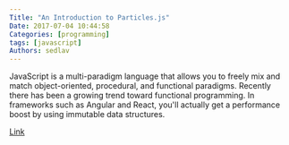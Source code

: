 ```yaml
---
Title: "An Introduction to Particles.js"
Date: 2017-07-04 10:44:58
Categories: [programming]
tags: [javascript]
Authors: sedlav
---
```


JavaScript is a multi-paradigm language that allows you to freely mix and match object-oriented, procedural, and functional paradigms. Recently there has been a growing trend toward functional programming. In frameworks such as Angular and React, you'll actually get a performance boost by using immutable data structures.

[Link](https://opensource.com/article/17/6/functional-javascript)
